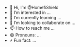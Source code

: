 - 👋 Hi, I’m @HomefiShield
- 👀 I’m interested in ...
- 🌱 I’m currently learning ...
- 💞️ I’m looking to collaborate on ...
- 📫 How to reach me ...
- 😄 Pronouns: ...
- ⚡ Fun fact: ...

<!---
HomefiShield/HomefiShield is a ✨ special ✨ repository because its `README.md` (this file) appears on your GitHub profile.
You can click the Preview link to take a look at your changes.
--->
